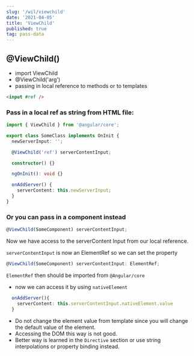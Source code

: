 ```yaml
---
slug: '/wil/viewchild'
date: '2021-04-05'
title: 'ViewChild'
published: true
tag: pass-data
---
```


## @ViewChild()

- import ViewChild
- @ViewChild('arg')
- passing in local reference to methods or to templates

```html
<input #ref />
```

### Pass in a local ref as string from HTML file:

```ts
import { ViewChild } from '@angular/core';

export class SomeClass implements OnInit {
  newServerInput: '';

  @ViewChild('ref') serverContentInput;

  constructor() {}

  ngOnInit(): void {}

  onAddServer() {
    serverContent: this.newServerInput;
  }
}
```

### Or you can pass in a component instead

```ts
@ViewChild(SomeComponent) serverContentInput;
```

Now we have access to the serverContent Input from our local reference.

`serverContentInput` is now an ElementRef so we can set the property

```ts
@ViewChild(SomeComponent) serverContentInput: ElementRef;
```

`ElementRef` then should be imported from `@Angular/core`

- now we can access it by using `nativeElement`

```ts
  onAddServer(){
    serverContent: this.serverContentInput.nativeElement.value
  }
```

- Do not change the element value from template since you will change the default value of the element.
- Accessing the DOM this way is not good.
- Better way is learned in the `Directive` section or use string interpolations or property binding instead.
